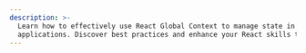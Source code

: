 ```yaml
---
description: >-
  Learn how to effectively use React Global Context to manage state in your
  applications. Discover best practices and enhance your React skills today!
---
```


